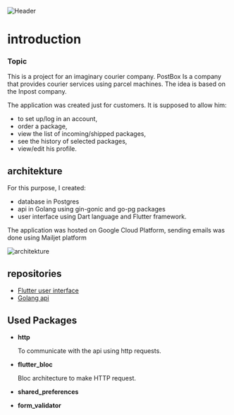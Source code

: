 
![Header](https://i.imgur.com/BJaItEK.png)
# introduction

### Topic

This is a project for an imaginary courier company. PostBox Is a company that provides courier services using parcel machines. The idea is based on the Inpost company. 

The application was created just for customers. It is supposed to allow him:
* to set up/log in an account, 
* order a package, 
* view the list of incoming/shipped packages, 
* see the history of selected packages, 
* view/edit his profile.

## architekture

For this purpose, I created:
* database in Postgres
* api in Golang using gin-gonic and go-pg packages
* user interface using Dart language and Flutter framework.

The application was hosted on Google Cloud Platform, sending emails was done using Mailjet platform

![architekture](https://i.imgur.com/pQgaNFm.png)

## repositories

* [Flutter user interface](https://github.com/makjac/Flutter_PostBox_app)
* [Golang api](https://github.com/makjac/Golang_PostBox_api)
## Used Packages

* **http**

    To communicate with the api using http requests.
* **flutter_bloc**

    Bloc architecture to make HTTP request.
* **shared_preferences**
* **form_validator**
